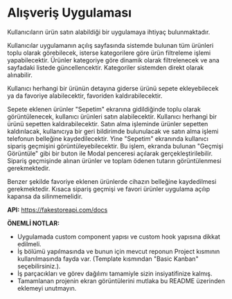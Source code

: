 # Alışveriş Uygulaması

Kullanıcıların ürün satın alabildiği bir uygulamaya ihtiyaç bulunmaktadır.<br />

Kullanıcılar uygulamanın açılış sayfasında sistemde bulunan tüm ürünleri toplu olarak görebilecek, isterse kategorilere göre ürün filtreleme işlemi yapabilecektir. Ürünler kategoriye göre dinamik olarak filtrelenecek ve ana sayfadaki listede güncellencektir. Kategoriler sistemden direkt olarak alınabilir.

Kullanıcı herhangi bir ürünün detayına giderse ürünü sepete ekleyebilecek ya da favoriye alabilecektir, favoriden kaldırabilecektir.

Sepete eklenen ürünler "Sepetim" ekranına gidildiğinde toplu olarak görüntülenecek, kullanıcı ürünleri satın alabilecektir. Kullanıcı herhangi bir ürünü sepetten kaldırabilecektir. Satın alma işleminde ürünler sepetten kaldırılacak, kullanıcıya bir geri bildirimde bulunulacak ve satın alma işlemi telefonun belleğine kaydedilecektir. Yine "Sepetim" ekranında kullanıcı sipariş geçmişini görüntüleyebilecektir. Bu işlem, ekranda bulunan "Geçmişi Görüntüle" gibi bir buton ile Modal penceresi açılarak gerçekleştirilebilir. Sipariş geçmişinde alınan ürünler ve toplam ödenen tutarın görüntülenmesi gerekmektedir.

Benzer şekilde favoriye eklenen ürünlerde cihazın belleğine kaydedilmesi gerekmektedir. Kısaca sipariş geçmişi ve favori ürünler uygulama açılıp kapansa da silinmemelidir.

**API:** https://fakestoreapi.com/docs

**ÖNEMLİ NOTLAR:**

- Uygulamada custom component yapısı ve custom hook yapısına dikkat edilmeli.
- İş bölümü yapılmasında ve bunun için mevcut reponun Project kısmının kullanılmasında fayda var. (Template kısmından "Basic Kanban" seçebilirsiniz.).
- İş parçacıkları ve görev dağılımı tamamiyle sizin insiyatifinize kalmış.
- Tamamlanan projenin ekran görüntülerini mutlaka bu README üzerinden eklemeyi unutmayın.

